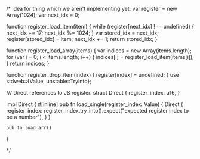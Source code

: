
/*
idea for thing which we aren't implementing yet:
var register = new Array(1024);
var next_idx = 0;

function register_load_item(item) {
    while (register[next_idx] !== undefined) {
        next_idx += 17;
        next_idx %= 1024;
    }
    var stored_idx = next_idx;
    register[stored_idx] = item;
    next_idx += 1;
    return stored_idx;
}

function register_load_array(items) {
    var indices = new Array(items.length);
    for (var i = 0; i < items.length; i++) {
        indices[i] = register_load_item(items[i]);
    }
    return indices;
}

function register_drop_item(index) {
    register[index] = undefined;
}
use stdweb::{Value, unstable::TryInto};

/// Direct references to JS register.
struct Direct {
    register_index: u16,
}


impl Direct {
    #[inline]
    pub fn load_single(register_index: Value) {
        Direct {
            register_index: register_index.try_into().expect("expected register index to be a number"),
        }
    }

    pub fn load_arr()
}

 */
